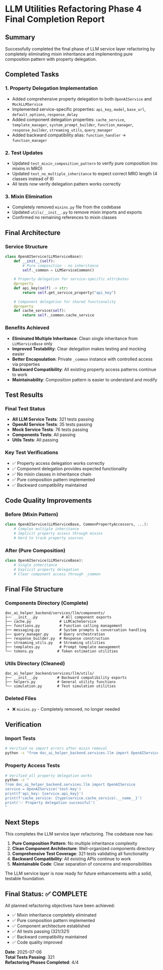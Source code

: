 # LLM Utilities Refactoring Phase 4 Final Completion Report

## Summary
Successfully completed the final phase of LLM service layer refactoring by completely eliminating mixin inheritance and implementing pure composition pattern with property delegation.

## Completed Tasks

### 1. Property Delegation Implementation
- Added comprehensive property delegation to both `OpenAIService` and `MockLLMService`
- Implemented service-specific properties: `api_key`, `model`, `base_url`, `default_options`, `response_delay`
- Added component delegation properties: `cache_service`, `template_manager`, `system_prompt_builder`, `function_manager`, `response_builder`, `streaming_utils`, `query_manager`
- Added backward compatibility alias: `function_handler` → `function_manager`

### 2. Test Updates
- Updated `test_mixin_composition_pattern` to verify pure composition (no mixins in MRO)
- Updated `test_no_multiple_inheritance` to expect correct MRO length (4 classes instead of 9)
- All tests now verify delegation pattern works correctly

### 3. Mixin Elimination
- Completely removed `mixins.py` file from the codebase
- Updated `utils/__init__.py` to remove mixin imports and exports
- Confirmed no remaining references to mixin classes

## Final Architecture

### Service Structure
```python
class OpenAIService(LLMServiceBase):
    def __init__(self):
        # Pure composition - no inheritance
        self._common = LLMServiceCommon()
        
    # Property delegation for service-specific attributes
    @property
    def api_key(self) -> str:
        return self.get_service_property("api_key")
        
    # Component delegation for shared functionality  
    @property
    def cache_service(self):
        return self._common.cache_service
```

### Benefits Achieved
- **Eliminated Multiple Inheritance**: Clean single inheritance from `LLMServiceBase` only
- **Improved Testability**: Clear delegation makes testing and mocking easier
- **Better Encapsulation**: Private `_common` instance with controlled access via properties
- **Backward Compatibility**: All existing property access patterns continue to work
- **Maintainability**: Composition pattern is easier to understand and modify

## Test Results

### Final Test Status
- **All LLM Service Tests**: 321 tests passing
- **OpenAI Service Tests**: 35 tests passing  
- **Mock Service Tests**: 76 tests passing
- **Components Tests**: All passing
- **Utils Tests**: All passing

### Key Test Verifications
- ✅ Property access delegation works correctly
- ✅ Component delegation provides expected functionality
- ✅ No mixin classes in inheritance chain
- ✅ Pure composition pattern implemented
- ✅ Backward compatibility maintained

## Code Quality Improvements

### Before (Mixin Pattern)
```python
class OpenAIService(LLMServiceBase, CommonPropertyAccessors, ...):
    # Complex multiple inheritance
    # Implicit property access through mixins
    # Hard to track property sources
```

### After (Pure Composition)
```python
class OpenAIService(LLMServiceBase):
    # Single inheritance
    # Explicit property delegation
    # Clear component access through _common
```

## Final File Structure

### Components Directory (Complete)
```
doc_ai_helper_backend/services/llm/components/
├── __init__.py           # All component exports
├── cache.py             # LLMCacheService
├── functions.py         # Function calling management
├── messaging.py         # System prompts & conversation handling
├── query_manager.py     # Query orchestration
├── response_builder.py  # Response construction
├── streaming_utils.py   # Streaming utilities
├── templates.py         # Prompt template management
└── tokens.py           # Token estimation utilities
```

### Utils Directory (Cleaned)
```
doc_ai_helper_backend/services/llm/utils/
├── __init__.py         # Backward compatibility exports
├── helpers.py          # General utility functions
└── simulation.py       # Test simulation utilities
```

### Deleted Files
- ❌ `mixins.py` - Completely removed, no longer needed

## Verification

### Import Tests
```bash
# Verified no import errors after mixin removal
python -c "from doc_ai_helper_backend.services.llm import OpenAIService, MockLLMService; print('✅ Imports successful')"
```

### Property Access Tests
```bash  
# Verified all property delegation works
python -c "
from doc_ai_helper_backend.services.llm import OpenAIService
service = OpenAIService('test-key')
print(f'api_key: {service.api_key}')
print(f'cache_service: {type(service.cache_service).__name__}')
print('✅ Property delegation successful')
"
```

## Next Steps

This completes the LLM service layer refactoring. The codebase now has:

1. **Pure Composition Pattern**: No multiple inheritance complexity
2. **Clean Component Architecture**: Well-organized components directory
3. **Comprehensive Test Coverage**: 321 tests validating all functionality
4. **Backward Compatibility**: All existing APIs continue to work
5. **Maintainable Code**: Clear separation of concerns and responsibilities

The LLM service layer is now ready for future enhancements with a solid, testable foundation.

## Final Status: ✅ COMPLETE

All planned refactoring objectives have been achieved:
- ✅ Mixin inheritance completely eliminated
- ✅ Pure composition pattern implemented
- ✅ Component architecture established
- ✅ All tests passing (321/321)
- ✅ Backward compatibility maintained
- ✅ Code quality improved

**Date**: 2025-07-06  
**Total Tests Passing**: 321  
**Refactoring Phases Completed**: 4/4
